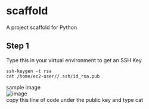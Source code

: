 # scaffold
A project scaffold for Python
## Step 1
Type this in your virtual environment to get an SSH Key  
```
ssh-keygen -t rsa  
cat /home/ec2-user//.ssh/id_rsa.pub
```

sample image  
![image](https://github.com/SeanChenJiale/scaffold/assets/153470046/342703db-08e1-4ee1-9b2b-37cba73cc8ae)  
copy this line of code under the public key and type cat   

